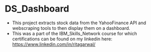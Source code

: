 # DS_Dashboard
- This project extracts stock data from the YahooFinance API and webscraping tools to then display them on a dashboard. 
- This was a part of the IBM_Skills_Network course for which certifications can be found on my linkedin here:
  https://www.linkedin.com/in/ritagarwal/
